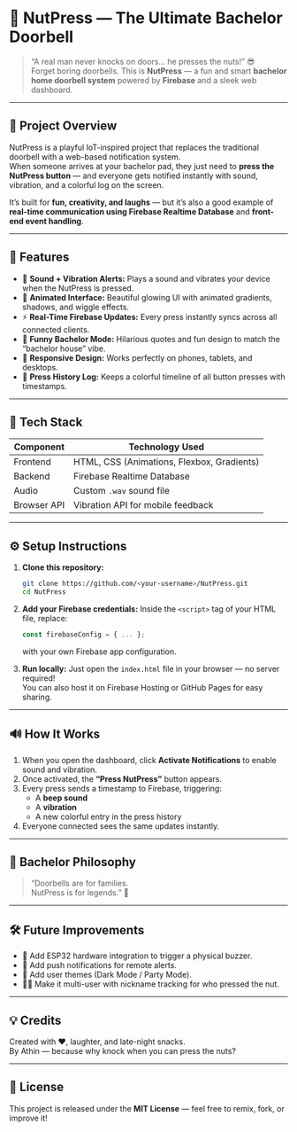 # 🔔 NutPress — The Ultimate Bachelor Doorbell

> “A real man never knocks on doors… he presses the nuts!” 😎  
> Forget boring doorbells. This is **NutPress** — a fun and smart **bachelor home doorbell system** powered by **Firebase** and a sleek web dashboard.

---

## 🚀 Project Overview

NutPress is a playful IoT-inspired project that replaces the traditional doorbell with a web-based notification system.  
When someone arrives at your bachelor pad, they just need to **press the NutPress button** — and everyone gets notified instantly with sound, vibration, and a colorful log on the screen.  

It’s built for **fun, creativity, and laughs** — but it’s also a good example of **real-time communication using Firebase Realtime Database** and **front-end event handling**.

---

## 🧠 Features

- 🎵 **Sound + Vibration Alerts:** Plays a sound and vibrates your device when the NutPress is pressed.  
- 🌈 **Animated Interface:** Beautiful glowing UI with animated gradients, shadows, and wiggle effects.  
- ⚡ **Real-Time Firebase Updates:** Every press instantly syncs across all connected clients.  
- 💬 **Funny Bachelor Mode:** Hilarious quotes and fun design to match the “bachelor house” vibe.  
- 📱 **Responsive Design:** Works perfectly on phones, tablets, and desktops.  
- 💾 **Press History Log:** Keeps a colorful timeline of all button presses with timestamps.

---

## 🧩 Tech Stack

| Component | Technology Used |
|------------|-----------------|
| Frontend | HTML, CSS (Animations, Flexbox, Gradients) |
| Backend | Firebase Realtime Database |
| Audio | Custom `.wav` sound file |
| Browser API | Vibration API for mobile feedback |

---

## ⚙️ Setup Instructions

1. **Clone this repository:**
   ```bash
   git clone https://github.com/<your-username>/NutPress.git
   cd NutPress
   ```

2. **Add your Firebase credentials:**
   Inside the `<script>` tag of your HTML file, replace:
   ```js
   const firebaseConfig = { ... };
   ```
   with your own Firebase app configuration.

3. **Run locally:**
   Just open the `index.html` file in your browser — no server required!  
   You can also host it on Firebase Hosting or GitHub Pages for easy sharing.

---

## 🔊 How It Works

1. When you open the dashboard, click **Activate Notifications** to enable sound and vibration.  
2. Once activated, the **“Press NutPress”** button appears.  
3. Every press sends a timestamp to Firebase, triggering:
   - A **beep sound**
   - A **vibration**
   - A new colorful entry in the press history  
4. Everyone connected sees the same updates instantly.

---



## 🤪 Bachelor Philosophy

> “Doorbells are for families.  
> NutPress is for legends.” 🥜

---

## 🛠️ Future Improvements

- 🔔 Add ESP32 hardware integration to trigger a physical buzzer.  
- 📱 Add push notifications for remote alerts.  
- 🎨 Add user themes (Dark Mode / Party Mode).  
- 🧑‍💻 Make it multi-user with nickname tracking for who pressed the nut.

---

## 💡 Credits

Created with ❤️, laughter, and late-night snacks.  
By Athin — because why knock when you can press the nuts?

---

## 📜 License

This project is released under the **MIT License** — feel free to remix, fork, or improve it!
